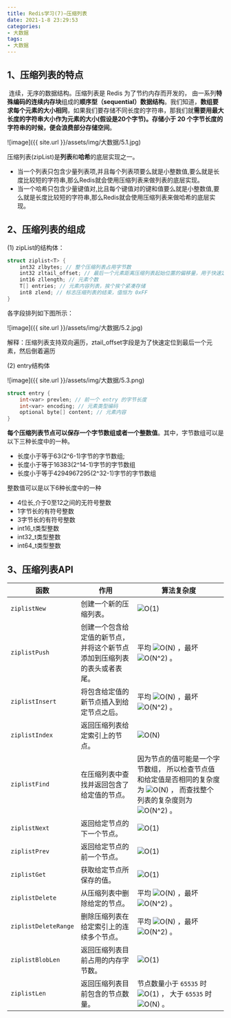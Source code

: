 ```yaml
---
title: Redis学习(7)—压缩列表
date: 2021-1-8 23:29:53
categories:
- 大数据
tags:
- 大数据
---
```


## 1、压缩列表的特点

​       连续，无序的数据结构。压缩列表是 Redis 为了节约内存而开发的， 由一系列**特殊编码的连续内存块**组成的**顺序型（sequential）数据结构**。我们知道，**数组要求每个元素的大小相同**，如果我们要存储不同长度的字符串，那我们就**需要用最大长度的字符串大小作为元素的大小(假设是20个字节)。存储小于 20 个字节长度的字符串的时候，便会浪费部分存储空间**。

![image]({{ site.url }}/assets/img/大数据/5.1.jpg)

压缩列表(zipList)是**列表**和**哈希**的底层实现之一。

-  当一个列表只包含少量列表项,并且每个列表项要么就是小整数值,要么就是长度比较短的字符串,那么Redis就会使用压缩列表来做列表的底层实现。
- 当一个哈希只包含少量键值对,比且每个键值对的键和值要么就是小整数值,要么就是长度比较短的字符串,那么Redis就会使用压缩列表来做哈希的底层实现。

## 2、压缩列表的组成

(1) zipList的结构体：

```c
struct ziplist<T> {
    int32 zlbytes; // 整个压缩列表占用字节数
    int32 zltail_offset; // 最后一个元素距离压缩列表起始位置的偏移量，用于快速定位到最后一个节点
    int16 zllength; // 元素个数
    T[] entries; // 元素内容列表，挨个挨个紧凑存储
    int8 zlend; // 标志压缩列表的结束，值恒为 0xFF
}
```

各字段排列如下图所示：

![image]({{ site.url }}/assets/img/大数据/5.2.jpg)

解释：压缩列表支持双向遍历，ztail_offset字段是为了快速定位到最后一个元素，然后倒着遍历

  (2) entry结构体

![image]({{ site.url }}/assets/img/大数据/5.3.png)

```c
struct entry {
    int<var> prevlen; // 前一个 entry 的字节长度
    int<var> encoding; // 元素类型编码
    optional byte[] content; // 元素内容
}
```

**每个压缩列表节点可以保存一个字节数组或者一个整数值**。其中，字节数组可以是以下三种长度中的一种。

- 长度小于等于63(2^6-1)字节的字节数组;
- 长度小于等于16383(2^14-1)字节的字节数组
- 长度小于等于4294967295(2^32-1)字节的字节数组

整数值可以是以下6种长度中的一种

- 4位长,介于0至12之间的无符号整数
- 1字节长的有符号整数
- 3字节长的有符号整数
- int16_t类型整数
- int32_t类型整数
- int64_t类型整数

## 3、压缩列表API

| 函数                 | 作用                                                         | 算法复杂度                                                   |
| -------------------- | ------------------------------------------------------------ | ------------------------------------------------------------ |
| `ziplistNew`         | 创建一个新的压缩列表。                                       | ![O(1)](https://upload-images.jianshu.io/upload_images/17483701-d2f5338a094caeb4.png?imageMogr2/auto-orient/strip%7CimageView2/2/w/1240) |
| `ziplistPush`        | 创建一个包含给定值的新节点， 并将这个新节点添加到压缩列表的表头或者表尾。 | 平均 ![O(N)](https://upload-images.jianshu.io/upload_images/17483701-3218fcc2ffc48d32.png?imageMogr2/auto-orient/strip%7CimageView2/2/w/1240) ，最坏 ![O(N^2)](https://upload-images.jianshu.io/upload_images/17483701-cc82a961900a383b.png?imageMogr2/auto-orient/strip%7CimageView2/2/w/1240) 。 |
| `ziplistInsert`      | 将包含给定值的新节点插入到给定节点之后。                     | 平均 ![O(N)](https://upload-images.jianshu.io/upload_images/17483701-e39390870ae45157.png?imageMogr2/auto-orient/strip%7CimageView2/2/w/1240) ，最坏 ![O(N^2)](https://upload-images.jianshu.io/upload_images/17483701-db7f3b3dba9683cd.png?imageMogr2/auto-orient/strip%7CimageView2/2/w/1240) 。 |
| `ziplistIndex`       | 返回压缩列表给定索引上的节点。                               | ![O(N)](https://upload-images.jianshu.io/upload_images/17483701-b58bc8b04242a479.png?imageMogr2/auto-orient/strip%7CimageView2/2/w/1240) |
| `ziplistFind`        | 在压缩列表中查找并返回包含了给定值的节点。                   | 因为节点的值可能是一个字节数组， 所以检查节点值和给定值是否相同的复杂度为 ![O(N)](https://upload-images.jianshu.io/upload_images/17483701-1d5534c0f16c60b5.png?imageMogr2/auto-orient/strip%7CimageView2/2/w/1240) ， 而查找整个列表的复杂度则为 ![O(N^2)](https://upload-images.jianshu.io/upload_images/17483701-6f1b0d348e70db53.png?imageMogr2/auto-orient/strip%7CimageView2/2/w/1240) 。 |
| `ziplistNext`        | 返回给定节点的下一个节点。                                   | ![O(1)](https://upload-images.jianshu.io/upload_images/17483701-7ebd656b2f5d49d8.png?imageMogr2/auto-orient/strip%7CimageView2/2/w/1240) |
| `ziplistPrev`        | 返回给定节点的前一个节点。                                   | ![O(1)](https://upload-images.jianshu.io/upload_images/17483701-36cb5b8965d51e51.png?imageMogr2/auto-orient/strip%7CimageView2/2/w/1240) |
| `ziplistGet`         | 获取给定节点所保存的值。                                     | ![O(1)](https://upload-images.jianshu.io/upload_images/17483701-abb1034eaad7187c.png?imageMogr2/auto-orient/strip%7CimageView2/2/w/1240) |
| `ziplistDelete`      | 从压缩列表中删除给定的节点。                                 | 平均 ![O(N)](https://upload-images.jianshu.io/upload_images/17483701-819a5be766e49055.png?imageMogr2/auto-orient/strip%7CimageView2/2/w/1240) ，最坏 ![O(N^2)](https://upload-images.jianshu.io/upload_images/17483701-9ce74a85518775eb.png?imageMogr2/auto-orient/strip%7CimageView2/2/w/1240) 。 |
| `ziplistDeleteRange` | 删除压缩列表在给定索引上的连续多个节点。                     | 平均 ![O(N)](https://upload-images.jianshu.io/upload_images/17483701-4c2eaaf7fd8aab02.png?imageMogr2/auto-orient/strip%7CimageView2/2/w/1240) ，最坏 ![O(N^2)](https://upload-images.jianshu.io/upload_images/17483701-2d160c0161f7448a.png?imageMogr2/auto-orient/strip%7CimageView2/2/w/1240) 。 |
| `ziplistBlobLen`     | 返回压缩列表目前占用的内存字节数。                           | ![O(1)](https://upload-images.jianshu.io/upload_images/17483701-e60b85120a0a1674.png?imageMogr2/auto-orient/strip%7CimageView2/2/w/1240) |
| `ziplistLen`         | 返回压缩列表目前包含的节点数量。                             | 节点数量小于 `65535` 时 ![O(1)](https://upload-images.jianshu.io/upload_images/17483701-6b680c6cb71d5f2d.png?imageMogr2/auto-orient/strip%7CimageView2/2/w/1240) ， 大于 `65535` 时 ![O(N)](https://upload-images.jianshu.io/upload_images/17483701-1c38393338c3c952.png?imageMogr2/auto-orient/strip%7CimageView2/2/w/1240) 。 |




